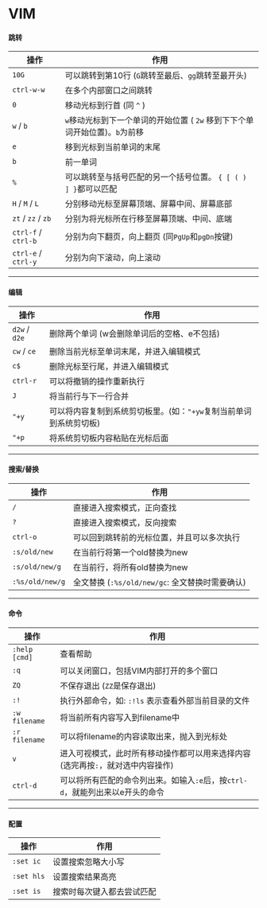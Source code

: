 # VIM


#### 跳转
| 操作                | 作用                                                         |
| ------------------- | ------------------------------------------------------------ |
| `10G`               | 可以跳转到第10行 (`G`跳转至最后、`gg`跳转至最开头)           |
| `ctrl-w-w`          | 在多个内部窗口之间跳转                                       |
| `0`                 | 移动光标到行首 (同 `^` )                                     |
| `w` / `b`           | `w`移动光标到下一个单词的开始位置 ( `2w` 移到下下个单词开始位置)。`b`为前移 |
| `e`                 | 移到光标到当前单词的末尾                                     |
| `b`                 | 前一单词                                                     |
| `%`                 | 可以跳转至与括号匹配的另一个括号位置。 `{ [ ( ) ] }`都可以匹配 |
| `H` / `M` / `L`     | 分别移动光标至屏幕顶端、屏幕中间、屏幕底部                   |
| `zt` / `zz` / `zb`  | 分别为将光标所在行移至屏幕顶端、中间、底端                   |
| `ctrl-f` / `ctrl-b` | 分别为向下翻页，向上翻页 (同`PgUp`和`pgDn`按键)              |
| `ctrl-e` / `ctrl-y` | 分别为向下滚动，向上滚动                                     |

----


#### 编辑

| 操作          | 作用                                                         |
| ------------- | ------------------------------------------------------------ |
| `d2w` / `d2e` | 删除两个单词 (w会删除单词后的空格、e不包括)                  |
| `cw` / `ce`   | 删除当前光标至单词末尾，并进入编辑模式                       |
| `c$`          | 删除光标至行尾，并进入编辑模式                               |
| `ctrl-r`      | 可以将撤销的操作重新执行                                     |
| `J`           | 将当前行与下一行合并                                         |
| `"+y`         | 可以将内容复制到系统剪切板里。(如：`"+yw`复制当前单词到系统剪切板) |
| `"+p`         | 将系统剪切板内容粘贴在光标后面                               |

----



#### 搜索/替换

| 操作            | 作用                                            |
| --------------- | ----------------------------------------------- |
| `/`             | 直接进入搜索模式，正向查找                      |
| `?`             | 直接进入搜索模式，反向搜索                      |
| `ctrl-o`        | 可以回到跳转前的光标位置，并且可以多次执行      |
| `:s/old/new`    | 在当前行将第一个old替换为new                    |
| `:s/old/new/g`  | 在当前行，将所有old替换为new                    |
| `:%s/old/new/g` | 全文替换 (`:%s/old/new/gc`: 全文替换时需要确认) |



-----



#### 命令

| 操作          | 作用                                                         |
| ------------- | ------------------------------------------------------------ |
| `:help [cmd]` | 查看帮助                                                     |
| `:q`          | 可以关闭窗口，包括VIM内部打开的多个窗口                      |
| `ZQ`          | 不保存退出 (`ZZ`是保存退出)                                  |
| `:!`          | 执行外部命令，如: `:!ls` 表示查看外部当前目录的文件          |
| `:w filename` | 将当前所有内容写入到filename中                               |
| `:r filename` | 可以将filename的内容读取出来，抛入到光标处                   |
| `v`           | 进入可视模式，此时所有移动操作都可以用来选择内容 (选完再按`:`，就对选中内容操作) |
| `ctrl-d`      | 可以将所有匹配的命令列出来。如输入`:e`后，按`ctrl-d`，就能列出来以e开头的命令 |



----



#### 配置

| 操作       | 作用                       |
| ---------- | -------------------------- |
| `:set ic`  | 设置搜索忽略大小写         |
| `:set hls` | 设置搜索结果高亮           |
| `:set is`  | 搜索时每次键入都去尝试匹配 |

